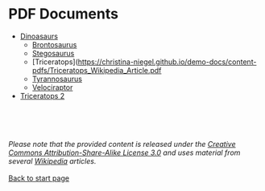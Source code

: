 # PDF Documents


- [Dinoasaurs](https://christina-niegel.github.io/demo-docs/content-pdfs/Dinosaur_Wikipedia_Article.pdf)
    - [Brontosaurus](https://christina-niegel.github.io/demo-docs/content-pdfs/BrontosaurusWikipedia_Article.pdf)
    - [Stegosaurus](https://christina-niegel.github.io/demo-docs/content-pdfs/Stegosaurus_Wikipedia_Article.pdf)
    - [Triceratops](https://christina-niegel.github.io/demo-docs/content-pdfs/Triceratops_Wikipedia_Article.pdf
    - [Tyrannosaurus](https://christina-niegel.github.io/demo-docs/content-pdfs/Tyrannosaurus_Wikipedia_Article.pdf)
    - [Velociraptor](https://christina-niegel.github.io/demo-docs/content-pdfs/Triceratops_Wikipedia_Article.pdf)
- [Triceratops 2](https://christina-niegel.github.io/demo-docs/content-pdfs/Velociraptor_Wikipedia_Article.pdf)

<br>
<br>
<br>

_Please note that the provided content is released under the [Creative Commons Attribution-Share-Alike License 3.0](https://creativecommons.org/licenses/by-sa/3.0/") and uses material from several [Wikipedia](https://en.wikipedia.org/wiki/Main_Page) articles._
<br>
<br>
[Back to start page](/../index.md)
